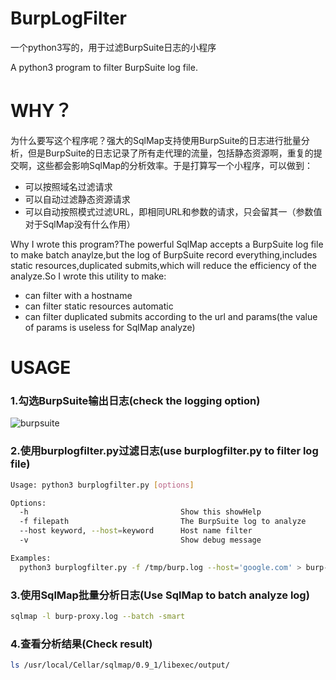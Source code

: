 # BurpLogFilter
一个python3写的，用于过滤BurpSuite日志的小程序

A python3 program to filter BurpSuite log file.

# WHY？

为什么要写这个程序呢？强大的SqlMap支持使用BurpSuite的日志进行批量分析，但是BurpSuite的日志记录了所有走代理的流量，包括静态资源啊，重复的提交啊，这些都会影响SqlMap的分析效率。于是打算写一个小程序，可以做到：

- 可以按照域名过滤请求
- 可以自动过滤静态资源请求
- 可以自动按照模式过滤URL，即相同URL和参数的请求，只会留其一（参数值对于SqlMap没有什么作用）

Why I wrote this program?The powerful SqlMap accepts a BurpSuite log file to make batch anaylze,but the log of BurpSuite record everything,includes static resources,duplicated submits,which will reduce the efficiency of the analyze.So I wrote this utility to make:

- can filter with a hostname
- can filter static resources automatic
- can filter duplicated submits according to the url and params(the value of params is useless for SqlMap analyze)




# USAGE

### 1.勾选BurpSuite输出日志(check the logging option)

![burpsuite](https://github.com/tony1016/BurpLogFilter/raw/master/res/burpsuite.png)

### 2.使用burplogfilter.py过滤日志(use burplogfilter.py to filter log file)

```sh
Usage: python3 burplogfilter.py [options]

Options:
  -h                                  Show this showHelp
  -f filepath                         The BurpSuite log to analyze
  --host keyword, --host=keyword      Host name filter
  -v                                  Show debug message

Examples:
  python3 burplogfilter.py -f /tmp/burp.log --host='google.com' > burp-proxy.log
```

### 3.使用SqlMap批量分析日志(Use SqlMap to batch analyze log)

```sh
sqlmap -l burp-proxy.log --batch -smart
```

### 4.查看分析结果(Check result)

```sh
ls /usr/local/Cellar/sqlmap/0.9_1/libexec/output/
```

